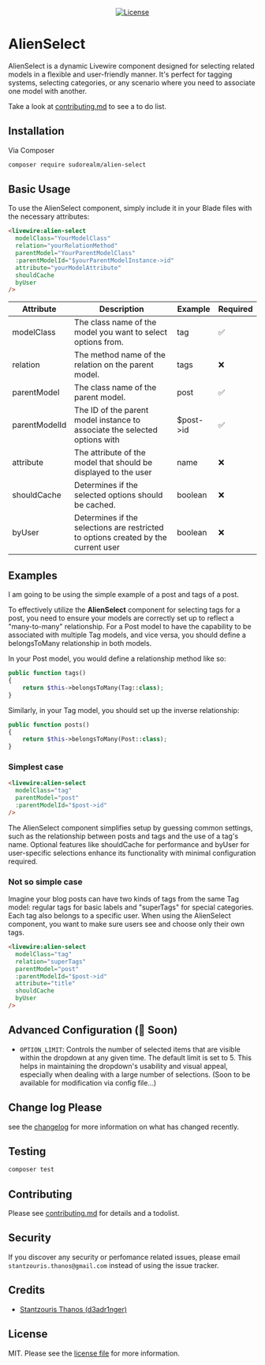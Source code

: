 <p align="center">
    <a href="#">
        <img src="https://poser.pugx.org/livewire/livewire/license.svg" alt="License">
    </a>
</p>

# AlienSelect

AlienSelect is a dynamic Livewire component designed for selecting related models in a flexible and user-friendly manner. It's perfect for tagging systems, selecting categories, or any scenario where you need to associate one model with another.

Take a look at [contributing.md](contributing.md) to see a to do list.

## Installation

Via Composer

```bash
composer require sudorealm/alien-select
```

## Basic Usage

To use the AlienSelect component, simply include it in your Blade files with the necessary attributes:

```html
<livewire:alien-select
  modelClass="YourModelClass"
  relation="yourRelationMethod"
  parentModel="YourParentModelClass"
  :parentModelId="$yourParentModelInstance->id"
  attribute="yourModelAttribute"
  shouldCache
  byUser
/>
```

| Attribute     | Description                                                                        | Example   | Required |
| ------------- | ---------------------------------------------------------------------------------- | --------- | -------- |
| modelClass    | The class name of the model you want to select options from.                       | tag       | ✅       |
| relation      | The method name of the relation on the parent model.                               | tags      | ❌       |
| parentModel   | The class name of the parent model.                                                | post      | ✅       |
| parentModelId | The ID of the parent model instance to associate the selected options with         | $post->id | ✅       |
| attribute     | The attribute of the model that should be displayed to the user                    | name      | ❌       |
| shouldCache   | Determines if the selected options should be cached.                               | boolean   | ❌       |
| byUser        | Determines if the selections are restricted to options created by the current user | boolean   | ❌       |

## Examples

I am going to be using the simple example of a post and tags of a post.

To effectively utilize the **AlienSelect** component for selecting tags for a post, you need to ensure your models are correctly set up to reflect a "many-to-many" relationship. For a Post model to have the capability to be associated with multiple Tag models, and vice versa, you should define a belongsToMany relationship in both models.

In your Post model, you would define a relationship method like so:

```php
public function tags()
{
    return $this->belongsToMany(Tag::class);
}
```

Similarly, in your Tag model, you should set up the inverse relationship:

```php
public function posts()
{
    return $this->belongsToMany(Post::class);
}
```

### Simplest case

```html
<livewire:alien-select
  modelClass="tag"
  parentModel="post"
  :parentModelId="$post->id"
/>
```

The AlienSelect component simplifies setup by guessing common settings, such as the relationship between posts and tags and the use of a tag's name. Optional features like shouldCache for performance and byUser for user-specific selections enhance its functionality with minimal configuration required.

### Not so simple case

Imagine your blog posts can have two kinds of tags from the same Tag model: regular tags for basic labels and "superTags" for special categories. Each tag also belongs to a specific user. When using the AlienSelect component, you want to make sure users see and choose only their own tags.

```html
<livewire:alien-select
  modelClass="tag"
  relation="superTags"
  parentModel="post"
  :parentModelId="$post->id"
  attribute="title"
  shouldCache
  byUser
/>
```

## Advanced Configuration (🔮 Soon)

- `OPTION_LIMIT`: Controls the number of selected items that are visible within the dropdown at any given time. The default limit is set to 5. This helps in maintaining the dropdown's usability and visual appeal, especially when dealing with a large number of selections. (Soon to be available for modification via config file...)

## Change log Please

see the [changelog](changelog.md) for more information on what has changed
recently.

## Testing

```bash
composer test
```

## Contributing

Please see [contributing.md](contributing.md) for details and a todolist.

## Security

If you discover any security or perfomance related issues, please email `stantzouris.thanos@gmail.com` instead of using the issue tracker.

## Credits

- [Stantzouris Thanos (d3adr1nger)](https://sudorealm.com/blog/profile/d3ad-r1nger)
<!-- - [All Contributors][link-contributors] -->

## License

MIT. Please see the [license file](license.md) for more information.

[link-author]: https://sudorealm.com/blog/profile/d3ad-r1nger
[link-contributors]: ../../contributors
